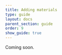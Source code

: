 ```yaml
---
title: Adding materials
type: guide
layout: docs
parent_section: guide
order: 9
show_guide: true
---
```


Coming soon.
